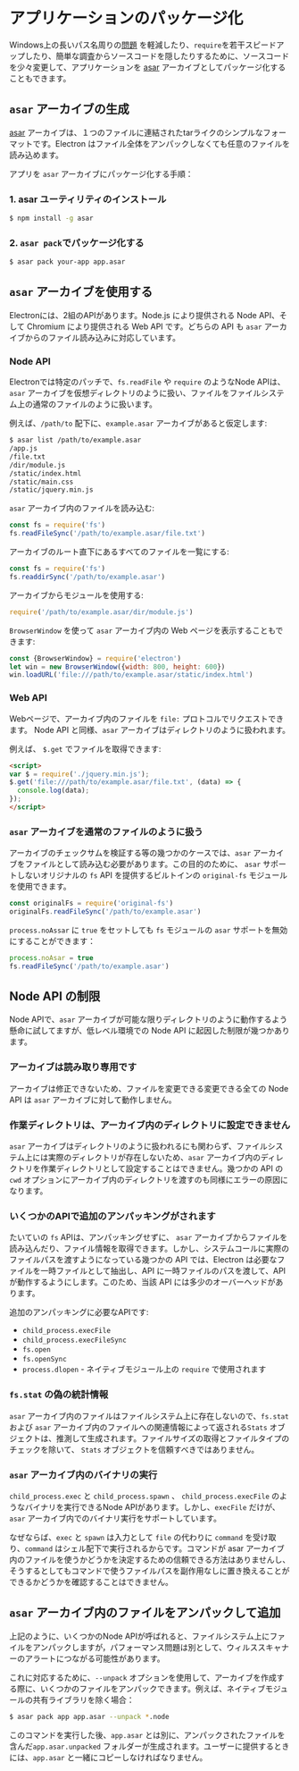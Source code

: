 # アプリケーションのパッケージ化

Windows上の長いパス名周りの[問題](https://github.com/joyent/node/issues/6960) を軽減したり、`require`を若干スピードアップしたり、簡単な調査からソースコードを隠したりするために、ソースコードを少々変更して、アプリケーションを [asar][asar] アーカイブとしてパッケージ化することもできます。

## `asar` アーカイブの生成

[asar][asar] アーカイブは、１つのファイルに連結されたtarライクのシンプルなフォーマットです。Electron はファイル全体をアンパックしなくても任意のファイルを読み込めます。

アプリを `asar` アーカイブにパッケージ化する手順：

### 1. asar ユーティリティのインストール

```bash
$ npm install -g asar
```

### 2. `asar pack`でパッケージ化する

```bash
$ asar pack your-app app.asar
```

## `asar` アーカイブを使用する

Electronには、2組のAPIがあります。Node.js により提供される Node API、そして Chromium により提供される Web API です。どちらの API も `asar` アーカイブからのファイル読み込みに対応しています。

### Node API

Electronでは特定のパッチで、`fs.readFile` や `require` のようなNode APIは、`asar` アーカイブを仮想ディレクトリのように扱い、ファイルをファイルシステム上の通常のファイルのように扱います。

例えば、`/path/to` 配下に、`example.asar` アーカイブがあると仮定します:

```bash
$ asar list /path/to/example.asar
/app.js
/file.txt
/dir/module.js
/static/index.html
/static/main.css
/static/jquery.min.js
```

`asar` アーカイブ内のファイルを読み込む:

```javascript
const fs = require('fs')
fs.readFileSync('/path/to/example.asar/file.txt')
```

アーカイブのルート直下にあるすべてのファイルを一覧にする:

```javascript
const fs = require('fs')
fs.readdirSync('/path/to/example.asar')
```

アーカイブからモジュールを使用する:

```javascript
require('/path/to/example.asar/dir/module.js')
```

`BrowserWindow` を使って `asar` アーカイブ内の Web ページを表示することもできます:

```javascript
const {BrowserWindow} = require('electron')
let win = new BrowserWindow({width: 800, height: 600})
win.loadURL('file:///path/to/example.asar/static/index.html')
```

### Web API

Webページで、アーカイブ内のファイルを `file:` プロトコルでリクエストできます。
Node API と同様、`asar` アーカイブはディレクトリのように扱われます。

例えば、 `$.get` でファイルを取得できます:

```html
<script>
var $ = require('./jquery.min.js');
$.get('file:///path/to/example.asar/file.txt', (data) => {
  console.log(data);
});
</script>
```

### `asar` アーカイブを通常のファイルのように扱う

アーカイブのチェックサムを検証する等の幾つかのケースでは、`asar` アーカイブをファイルとして読み込む必要があります。この目的のために、 `asar` サポートしないオリジナルの `fs` API を提供するビルトインの `original-fs` モジュールを使用できます。

```javascript
const originalFs = require('original-fs')
originalFs.readFileSync('/path/to/example.asar')
```

`process.noAssar` に `true` をセットしても `fs` モジュールの `asar` サポートを無効にすることができます：

```javascript
process.noAsar = true
fs.readFileSync('/path/to/example.asar')
```

## Node API の制限

Node APIで、`asar` アーカイブが可能な限りディレクトリのように動作するよう懸命に試してますが、低レベル環境での Node API に起因した制限が幾つかあります。

### アーカイブは読み取り専用です

アーカイブは修正できないため、ファイルを変更できる変更できる全ての Node API は `asar` アーカイブに対して動作しません。

### 作業ディレクトリは、アーカイブ内のディレクトリに設定できません

`asar` アーカイブはディレクトリのように扱われるにも関わらず、ファイルシステム上には実際のディレクトリが存在しないため、`asar` アーカイブ内のディレクトリを作業ディレクトリとして設定することはできません。幾つかの API の `cwd` オプションにアーカイブ内のディレクトリを渡すのも同様にエラーの原因になります。

### いくつかのAPIで追加のアンパッキングがされます

たいていの `fs` APIは、アンパッキングせずに、 `asar` アーカイブからファイルを読み込んだり、ファイル情報を取得できます。しかし、システムコールに実際のファイルパスを渡すようになっている幾つかの API では、Electron は必要なファイルを一時ファイルとして抽出し、API に一時ファイルのパスを渡して、API が動作するようにします。このため、当該 API には多少のオーバーヘッドがあります。

追加のアンパッキングに必要なAPIです:

* `child_process.execFile`
* `child_process.execFileSync`
* `fs.open`
* `fs.openSync`
* `process.dlopen` - ネイティブモジュール上の `require` で使用されます

### `fs.stat` の偽の統計情報

`asar` アーカイブ内のファイルはファイルシステム上に存在しないので、`fs.stat` および `asar` アーカイブ内のファイルへの関連情報によって返される`Stats` オブジェクトは、推測して生成されます。ファイルサイズの取得とファイルタイプのチェックを除いて、 `Stats` オブジェクトを信頼すべきではありません。

### `asar` アーカイブ内のバイナリの実行

`child_process.exec` と `child_process.spawn` 、 `child_process.execFile` のようなバイナリを実行できるNode APIがあります。しかし、`execFile` だけが、`asar` アーカイブ内でのバイナリ実行をサポートしています。

なぜならば、`exec` と `spawn` は入力として `file` の代わりに `command` を受け取り、`command` はシェル配下で実行されるからです。コマンドが asar アーカイブ内のファイルを使うかどうかを決定するための信頼できる方法はありませんし、そうするとしてもコマンドで使うファイルパスを副作用なしに置き換えることができるかどうかを確認することはできません。

## `asar` アーカイブ内のファイルをアンパックして追加

上記のように、いくつかのNode APIが呼ばれると、ファイルシステム上にファイルをアンパックしますが，パフォーマンス問題は別として、ウィルススキャナーのアラートにつながる可能性があります。

これに対応するために、`--unpack` オプションを使用して、アーカイブを作成する際に、いくつかのファイルをアンパックできます。例えば、ネイティブモジュールの共有ライブラリを除く場合：

```bash
$ asar pack app app.asar --unpack *.node
```

このコマンドを実行した後、`app.asar` とは別に、アンパックされたファイルを含んだ`app.asar.unpacked` フォルダーが生成されます。ユーザーに提供するときには、`app.asar` と一緒にコピーしなければなりません。

[asar]: https://github.com/electron/asar
